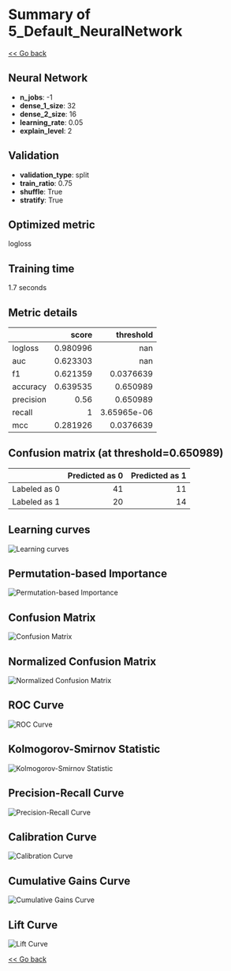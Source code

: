 # Summary of 5_Default_NeuralNetwork

[<< Go back](../README.md)


## Neural Network
- **n_jobs**: -1
- **dense_1_size**: 32
- **dense_2_size**: 16
- **learning_rate**: 0.05
- **explain_level**: 2

## Validation
 - **validation_type**: split
 - **train_ratio**: 0.75
 - **shuffle**: True
 - **stratify**: True

## Optimized metric
logloss

## Training time

1.7 seconds

## Metric details
|           |    score |     threshold |
|:----------|---------:|--------------:|
| logloss   | 0.980996 | nan           |
| auc       | 0.623303 | nan           |
| f1        | 0.621359 |   0.0376639   |
| accuracy  | 0.639535 |   0.650989    |
| precision | 0.56     |   0.650989    |
| recall    | 1        |   3.65965e-06 |
| mcc       | 0.281926 |   0.0376639   |


## Confusion matrix (at threshold=0.650989)
|              |   Predicted as 0 |   Predicted as 1 |
|:-------------|-----------------:|-----------------:|
| Labeled as 0 |               41 |               11 |
| Labeled as 1 |               20 |               14 |

## Learning curves
![Learning curves](learning_curves.png)

## Permutation-based Importance
![Permutation-based Importance](permutation_importance.png)
## Confusion Matrix

![Confusion Matrix](confusion_matrix.png)


## Normalized Confusion Matrix

![Normalized Confusion Matrix](confusion_matrix_normalized.png)


## ROC Curve

![ROC Curve](roc_curve.png)


## Kolmogorov-Smirnov Statistic

![Kolmogorov-Smirnov Statistic](ks_statistic.png)


## Precision-Recall Curve

![Precision-Recall Curve](precision_recall_curve.png)


## Calibration Curve

![Calibration Curve](calibration_curve_curve.png)


## Cumulative Gains Curve

![Cumulative Gains Curve](cumulative_gains_curve.png)


## Lift Curve

![Lift Curve](lift_curve.png)



[<< Go back](../README.md)
